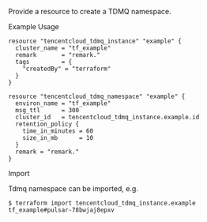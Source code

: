 Provide a resource to create a TDMQ namespace.

Example Usage

```hcl
resource "tencentcloud_tdmq_instance" "example" {
  cluster_name = "tf_example"
  remark       = "remark."
  tags         = {
    "createdBy" = "terraform"
  }
}

resource "tencentcloud_tdmq_namespace" "example" {
  environ_name = "tf_example"
  msg_ttl      = 300
  cluster_id   = tencentcloud_tdmq_instance.example.id
  retention_policy {
    time_in_minutes = 60
    size_in_mb      = 10
  }
  remark = "remark."
}
```

Import

Tdmq namespace can be imported, e.g.

```
$ terraform import tencentcloud_tdmq_instance.example tf_example#pulsar-78bwjaj8epxv
```
